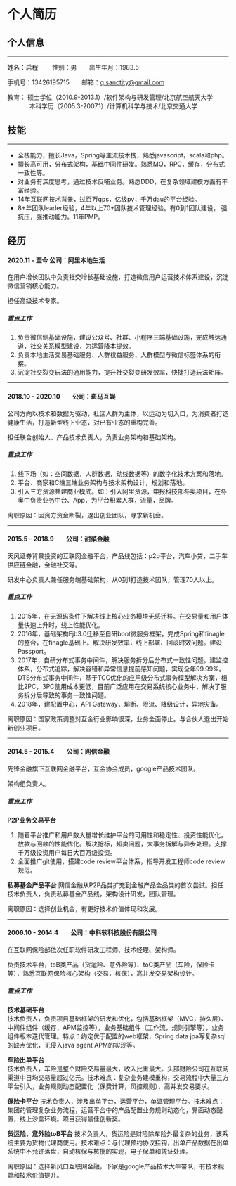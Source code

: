 # 个人简历

## 个人信息

----

姓名：启程 &emsp;&emsp;性别：男&emsp;&emsp;出生年月：1983.5

手机号：13426195715&emsp;&emsp;邮箱：q.sanctity@gmail.com

教育： 硕士学位（2010.9-2013.1）/软件架构与研发管理/北京航空航天大学
&emsp;&emsp;&emsp;  本科学历（2005.3-2007.1）/计算机科学与技术/北京交通大学

## 技能

----

- 全栈能力，擅长Java，Spring等主流技术栈，熟悉javascript，scala和php。
- 擅长高可用，分布式架构，基础中间件研发。熟悉MQ，RPC，缓存，分布式一致性等。
- 对业务有深度思考，通过技术反哺业务。熟悉DDD，在复杂领域建模方面有丰富经验。
- 14年互联网技术背景，过百万qps，亿级pv，千万dau的平台经验。
- 8+年团队leader经验，4年以上70+团队技术管理经验。有0到1团队建设， 强抗压，强推动能力。11年PMP。

## 经历

#### 2020.11 - 至今      公司：阿里本地生活

在用户增长团队中负责社交增长基础设施，打造微信用户运营技术体系建设，沉淀微信营销核心能力。

担任高级技术专家。

##### 重点工作

1. 负责微信侧基础设施，建设公众号、社群、小程序三端基础设施，完成触达通道，社交关系模型建设，为运营降本提效。
2. 负责本地生活交易基础服务、人群权益服务、人群模型与微信标签体系的衔接。
3. 沉淀社交裂变玩法的通用能力，提升社交裂变研发效率，快捷打造玩法矩阵。

----

#### 2018.10 - 2020.10&emsp;&emsp;公司：斑马互娱

公司方向以技术和数据为驱动，社区人群为主体，以运动为切入口，为消费者打造健康生活，打造新型线下业态，对已有业态的重构完善。

担任联合创始人、产品技术负责人，负责业务架构和基础架构。

##### 重点工作

1. 线下场（如：空间数据，人群数据，动线数据等）的数字化技术方案和落地。
2. 平台、商家和C端三端业务架构与技术架构设计，规划和落地。
3. 引入三方资源共建商业模式。如：引入阿里资源，申报科技部冬奥项目，在冬奥中负责业务中台、App，为平台积累人群，流量，品牌。

离职原因：因资方资金断裂，退出创业团队，寻求新机会。

----

#### 2015.5 - 2018.9&emsp;&emsp;公司：甜菜金融

天风证券背景投资的互联网金融平台，产品线包括：p2p平台，汽车小贷，二手车供应链金融，金融社交等。

研发中心负责人兼任服务端基础架构，从0到1打造技术团队，管理70人以上。

##### 重点工作

  1. 2015年，在无源码条件下解决线上核心业务模块无感迁移。在交易量和用户体量快速上升时，线上性能优化。
  2. 2016年，基础架构Ejb3.0迁移至自研boot微服务框架，完成Spring和finagle的整合，在finagle基础上。解决研发效率，线上部署、回滚时效问题。建设Passport。
  3. 2017年，自研分布式事务中间件，解决服务拆分后分布式一致性问题。建监控体系，分布式追踪，解决容错和异常信息提前感知问题，实现全年99.99%。DTS分布式事务中间件，基于TCC优化的应用级分布式事务模型解决方案，相比2PC，3PC使用成本更低，目前广泛应用在交易系统核心业务中，解决了服务拆分后导致的事务一致性问题。
  4. 2018年，建配置中心，API Gateway，熔断、限流、降级设计，异地灾备。

离职原因：国家政策调整对互金行业影响很深，业务全面停止。与合伙人退出开始新创业项目。

----

#### 2014.5 - 2015.4&emsp;&emsp;公司：网信金融

先锋金融旗下互联网金融平台，互金协会成员，google产品技术团队。

架构组负责人。

##### 重点工作

**P2P业务交易平台**

1. 随着平台推广和用户数大量增长维护平台的可用性和稳定性、投资性能优化，放款与回款的性能优化。解决抢标，超卖问题，大事务拆解与异步处理。支撑千万级投资用户每日大百万级投资。
2. 全面推广git使用，搭建code review平台体系，指导开发工程师code review规范。

**私募基金产品平台**
网信金融从P2P品类扩充到金融产品全品类的首次尝试。担任技术负责人，负责私募基金产品线，架构设计研发，团队管理。


离职原因：选择创业机会，有更好技术价值体现和发展。

----

#### 2006.10 - 2014.4&emsp;&emsp;公司：中科软科技股份有限公司

在互联网保险部依次任职软件研发工程师、技术经理、架构师。

负责技术平台，toB类产品（货运险、意外险等）、toC类产品（车险，保险卡等），熟悉互联网保险核心架构（交易，核保），高并发交易架构设计。

##### 重点工作

**技术基础平台**  
技术负责人，负责项目基础框架的研发和优化，包括基础框架（MVC，持久层）、中间件组件（缓存，APM监控等），业务基础组件（工作流，规则引擎等），业务组件版本迭代管理。特点：约定优于配置的web框架，Spring data jpa写复杂sql的缺点优化，无侵入java agent APM的实现等。

**车险出单平台**  
技术负责人，车险是整个财险交易量最大，收入比重最大。头部财险公司在互联网渠道中日均交易量超过亿元。技术难点：复杂业务建模重构，交易流程中大量三方平台引入，业务规则动态配置化（保费计算，风控规则），高并发交易要求。

**保险卡平台**
技术负责人，涉及出单平台，运营平台，单证管理平台。技术难点：集团的管理复杂业务流程，运营平台中的产品配置业务规则动态化，界面动态配置，线上沙盒环境。项目获得最佳创新奖。

**货运险、意外险toB平台**
技术负责人，货运险是财险除车险外最复杂的业务，该系统主要为货物代理商使用。技术难点：与代理预约协议挂钩，出单产品数据在出单系统中不允许落盘，自动核保与核批的实现，电子保单和凭证处理。


离职原因：选择新风口互联网金融，下家是google产品技术大牛带队，有技术视野和技术价值提升。

